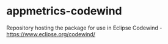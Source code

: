 # appmetrics-codewind
Repository hosting the package for use in Eclipse Codewind - https://www.eclipse.org/codewind/
